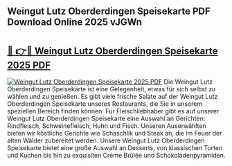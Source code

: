 ## Weingut Lutz Oberderdingen Speisekarte PDF Download Online 2025 vJGWn

# <h2><a href="http://gcafmpc.nevu.top/?p=Weingut+Lutz+Oberderdingen+Speisekarte">🔗 👉🔴 Weingut Lutz Oberderdingen Speisekarte 2025 PDF</a></h2>

[![Weingut Lutz Oberderdingen Speisekarte 2025 PDF](https://i.imgur.com/dBaPXMq.png)](http://gcafmpc.nevu.top/?p=Weingut+Lutz+Oberderdingen+Speisekarte)
Die Weingut Lutz Oberderdingen Speisekarte ist eine Gelegenheit, etwas für sich selbst zu wählen und zu genießen. Es gibt viele frische Salate auf der Weingut Lutz Oberderdingen Speisekarte unseres Restaurants, die Sie in unserem speziellen Bereich finden können. Für Fleischliebhaber gibt es auf unserer Weingut Lutz Oberderdingen Speisekarte eine Auswahl an Gerichten: Rindfleisch, Schweinefleisch, Huhn und Fisch. Unseren Auserwählten bieten wir köstliche Gerichte wie Schaschlik und Steak an, die im Feuer der alten Wälder zubereitet werden. Unsere Weingut Lutz Oberderdingen Speisekarte bietet eine große Auswahl an Desserts, von klassischen Torten und Kuchen bis hin zu exquisiten Crème Brûlée und Schokoladenpyramiden.
